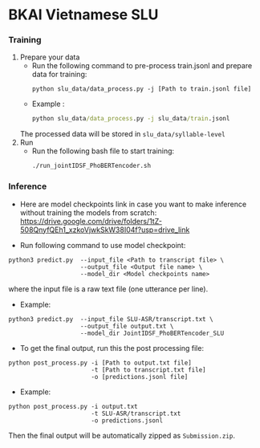 # BKAI Vietnamese SLU

### Training 
1. Prepare your data
    - Run the following command to pre-process train.jsonl and prepare data for training:
        ```
        python slu_data/data_process.py -j [Path to train.jsonl file]
        ```
    - Example :
        ```cmd
        python slu_data/data_process.py -j slu_data/train.jsonl
        ```
    The processed data will be stored in `slu_data/syllable-level`
2. Run 
    - Run the following bash file to start training: 
        ```cmd
        ./run_jointIDSF_PhoBERTencoder.sh
        ```

### Inference
- Here are model checkpoints link in case you want to make inference without training the models from scratch: https://drive.google.com/drive/folders/1tZ-508QnyfQEh1_xzkoVjwkSkW38I04f?usp=drive_link

- Run following command to use model checkpoint:
```
python3 predict.py  --input_file <Path to transcript file> \
                    --output_file <Output file name> \
                    --model_dir <Model checkpoints name>
```
where the input file is a raw text file (one utterance per line).

- Example: 
```
python3 predict.py  --input_file SLU-ASR/transcript.txt \
                    --output_file output.txt \
                    --model_dir JointIDSF_PhoBERTencoder_SLU
```
- To get the final output, run this the post processing file:
```
python post_process.py -i [Path to output.txt file] 
                       -t [Path to transcript.txt file] 
                       -o [predictions.jsonl file]
```
- Example: 
```
python post_process.py -i output.txt 
                       -t SLU-ASR/transcript.txt
                       -o predictions.jsonl
```
Then the final output will be automatically zipped as `Submission.zip`.
